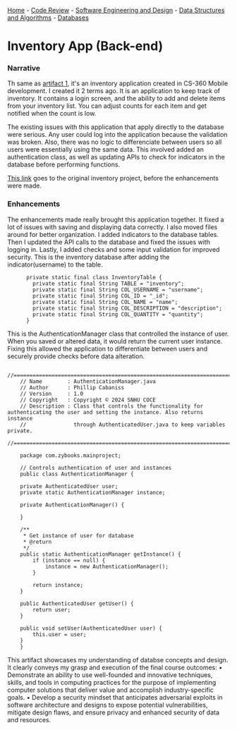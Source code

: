 [Home](README.md) - [Code Review](CodeReview.md) - [Software Engineering and Design](SoftwareEngineering_Design.md) - [Data Structures and Algorithms](DataStructures_Algorithms.md) - [Databases](Database.md)

# Inventory App (Back-end)

### Narrative
Th same as [artifact 1](SoftwareEngineering_Design.md), it's an inventory application created in CS-360 Mobile development. I created it 2 terms ago. It is an application to keep track of inventory. It contains a login screen, and the ability to add and delete items from your inventory list. You can adjust counts for each item and get notified when the count is low.

The existing issues with this application that apply directly to the database were serious. Any user could log into the application because the validation was broken. Also, there was no logic to differenciate between users so all users were essentially using the same data. This involved added an authentication class, as well as updating APIs to check for indicators in the database before performing functions. 

[This link](InventoryApp_Original.zip) goes to the original inventory project, before the enhancements were made. 

### Enhancements
The enhancements made really brought this application together. It fixed a lot of issues with saving and displaying data correctly. I also moved files around for better organization. I added indicators to the database tables. Then I updated the API calls to the database and fixed the issues with logging in. Lastly, I added checks and some input validation for improved security. This is the inventory database after adding the indicator(username) to the table.


```
      private static final class InventoryTable {
        private static final String TABLE = "inventory";
        private static final String COL_USERNAME = "username";
        private static final String COL_ID = "_id";
        private static final String COL_NAME = "name";
        private static final String COL_DESCRIPTION = "description";
        private static final String COL_QUANTITY = "quantity";
      }
```        

This is the AuthenticationManager class that controlled the instance of user. When you saved or altered data, it would return the current user instance. Fixing this allowed the application to differentiate between users and securely provide checks before data alteration. 

```
    //============================================================================
    // Name        : AuthenticationManager.java
    // Author      : Phillip Cabaniss
    // Version     : 1.0
    // Copyright   : Copyright © 2024 SNHU COCE
    // Description : Class that controls the functionality for authenticating the user and setting the instance. Also returns instance
    //               through AuthenticatedUser.java to keep variables private.
    //============================================================================

    package com.zybooks.mainproject;

    // Controls authentication of user and instances
    public class AuthenticationManager {

    private AuthenticatedUser user;
    private static AuthenticationManager instance;

    private AuthenticationManager() {

    }

    /**
     * Get instance of user for database
     * @return
     */
    public static AuthenticationManager getInstance() {
        if (instance == null) {
            instance = new AuthenticationManager();
        }

        return instance;
    }

    public AuthenticatedUser getUser() {
        return user;
    }

    public void setUser(AuthenticatedUser user) {
        this.user = user;
    }
    }
```
This artifact showcases my understanding of databse concepts and design. It clearly conveys my grasp and execution of the final course outcomes: 
•	Demonstrate an ability to use well-founded and innovative techniques, skills, and tools in computing practices for the purpose of implementing computer solutions that deliver value and accomplish industry-specific goals.
•	Develop a security mindset that anticipates adversarial exploits in software architecture and designs to expose potential vulnerabilities, mitigate design flaws, and ensure privacy and enhanced security of data and resources.  
